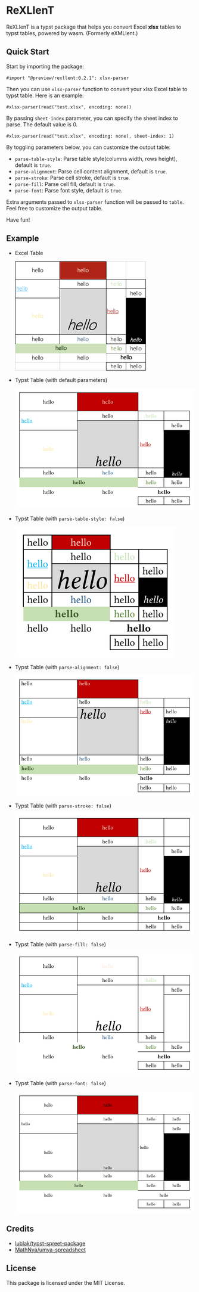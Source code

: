 # ReXLlenT

ReXLlenT is a typst package that helps you convert Excel **xlsx** tables to typst tables, powered by wasm. (Formerly eXMLlent.)

## Quick Start

Start by importing the package:

```typ
#import "@preview/rexllent:0.2.1": xlsx-parser
```

Then you can use `xlsx-parser` function to convert your xlsx Excel table to typst table. Here is an example:

```typ
#xlsx-parser(read("test.xlsx", encoding: none))
```

By passing `sheet-index` parameter, you can specify the sheet index to parse. The default value is 0.

```typ
#xlsx-parser(read("test.xlsx", encoding: none), sheet-index: 1)
```

By toggling parameters below, you can customize the output table:

- `parse-table-style`: Parse table style(columns width, rows height), default is `true`.
- `parse-alignment`: Parse cell content alignment, default is `true`.
- `parse-stroke`: Parse cell stroke, default is `true`.
- `parse-fill`: Parse cell fill, default is `true`.
- `parse-font`: Parse font style, default is `true`.

Extra arguments passed to `xlsx-parser` function will be passed to `table`. Feel free to customize the output table.

Have fun!

## Example

- Excel Table

  ![Excel](assets/excel.png)

- Typst Table (with default parameters)

  ![Typst](assets/example1.png)

- Typst Table (with `parse-table-style: false`)

  ![Typst](assets/example2.png)

- Typst Table (with `parse-alignment: false`)

  ![Typst](assets/example3.png)

- Typst Table (with `parse-stroke: false`)

  ![Typst](assets/example4.png)

- Typst Table (with `parse-fill: false`)

  ![Typst](assets/example5.png)

- Typst Table (with `parse-font: false`)

  ![Typst](assets/example6.png)

## Credits

- [lublak/typst-spreet-package](https://github.com/lublak/typst-spreet-package)
- [MathNya/umya-spreadsheet](https://github.com/MathNya/umya-spreadsheet)

## License

This package is licensed under the MIT License.
